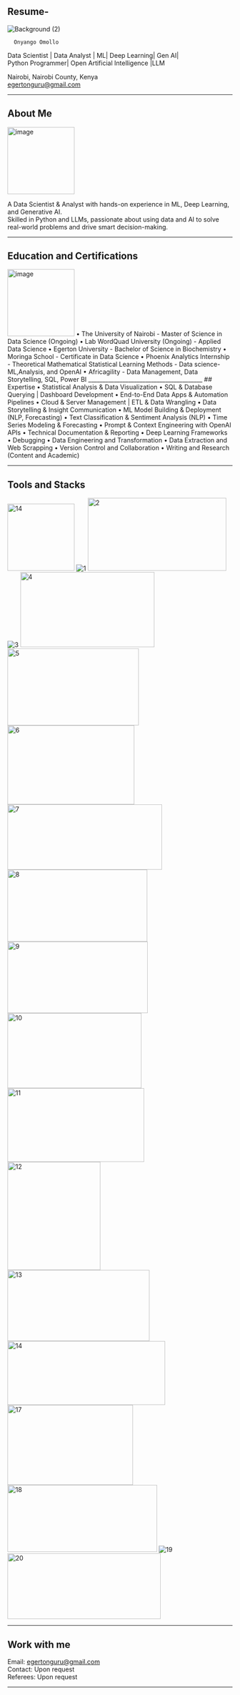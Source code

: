 ## Resume-
![Background (2)](https://github.com/user-attachments/assets/ec561a35-7265-425d-97a9-c550f0a39848)     

      Onyango Omollo
Data Scientist | Data Analyst | ML| Deep Learning| Gen AI|   
Python Programmer| Open Artificial Intelligence |LLM   

Nairobi, Nairobi County, Kenya    
egertonguru@gmail.com     

________________________________________
## About Me    
<img width="150" height="150" alt="image" src="https://github.com/user-attachments/assets/c31ad31a-bbc7-411a-9294-7515f69b5036" />     

A Data Scientist & Analyst with hands-on experience in ML, Deep Learning, and Generative AI.   
Skilled in Python and LLMs, passionate about using data and AI to solve real-world problems and drive smart decision-making.        

________________________________________
## Education and Certifications     
<img width="150" height="150" alt="image" src="https://github.com/user-attachments/assets/ec9d623e-99c7-43da-8201-ddffaa10b409" />      
•	The University of Nairobi     
    - Master of Science in Data Science (Ongoing)    
•	Lab WordQuad University (Ongoing)     
                    - Applied Data Science    
•	 Egerton University     
                      - Bachelor of Science in Biochemistry    
•	 Moringa School    
                       - Certificate in Data Science     
•	Phoenix Analytics Internship    
                     - Theoretical Mathematical Statistical Learning Methods   
	- Data science-ML,Analysis, and OpenAI    
•	Africagility    
                     - Data Management, Data Storytelling, SQL, Power BI    
________________________________________
## Expertise     
• Statistical Analysis & Data Visualization     
• SQL & Database Querying | Dashboard Development    
• End-to-End Data Apps & Automation Pipelines    
• Cloud & Server Management | ETL & Data Wrangling   
• Data Storytelling & Insight Communication   
• ML Model Building & Deployment (NLP, Forecasting)    
• Text Classification & Sentiment Analysis (NLP)    
• Time Series Modeling & Forecasting    
• Prompt & Context Engineering with OpenAI APIs    
• Technical Documentation & Reporting    
• Deep Learning Frameworks    
• Debugging     
• Data Engineering and Transformation    
• Data Extraction and Web Scrapping    
• Version Control and Collaboration    
• Writing and Research (Content and Academic)   

________________________________________
## Tools and Stacks    

<img width="150" height="150" alt="14" src="https://github.com/user-attachments/assets/7c2003a2-e1d5-480e-98d8-227c8d9ed6a6" />  ![1](https://github.com/user-attachments/assets/4e3c885e-a880-4939-b960-1a65e396ff69) <img width="310" height="163" alt="2" src="https://github.com/user-attachments/assets/b910f859-117b-4a0c-907a-39303dfbef3a" /> ![3](https://github.com/user-attachments/assets/5a2628eb-7b9f-4b1e-bae4-cbd42d74b29e) <img width="300" height="168" alt="4" src="https://github.com/user-attachments/assets/81eac901-9e91-4cc1-a7d7-e520aa17d86d" /> <img width="294" height="172" alt="5" src="https://github.com/user-attachments/assets/71c5d557-8498-4479-9fde-ade9a0144d12" /> <img width="284" height="177" alt="6" src="https://github.com/user-attachments/assets/8522ba94-0bd3-4a68-a148-eafb6f42a14b" /> <img width="346" height="146" alt="7" src="https://github.com/user-attachments/assets/f10db9e7-5181-4083-bf31-0a5030cbf4be" /> <img width="313" height="161" alt="8" src="https://github.com/user-attachments/assets/58e74e01-4d56-41d5-af54-fa23dcc72bfe" /> <img width="314" height="160" alt="9" src="https://github.com/user-attachments/assets/898ff544-325b-4e74-b389-3f5a87686558" /> <img width="300" height="168" alt="10" src="https://github.com/user-attachments/assets/c6660883-1fd7-4f2c-bb88-41bf909675da" /> <img width="306" height="165" alt="11" src="https://github.com/user-attachments/assets/2ef07ae3-ecad-466b-ab91-3f12c679afc5" /> <img width="208" height="242" alt="12" src="https://github.com/user-attachments/assets/0df3d93d-5617-4cc6-a2c7-20a67abcca45" /> <img width="318" height="159" alt="13" src="https://github.com/user-attachments/assets/969ab168-c064-4474-8399-f1be6e9ce4af" /> <img width="353" height="143" alt="14" src="https://github.com/user-attachments/assets/b37c794f-6a62-46ce-b125-863dde26fe9d" /> <img width="281" height="179" alt="17" src="https://github.com/user-attachments/assets/594b47b9-7dea-49a0-bf33-7c401719591a" /> <img width="335" height="150" alt="18" src="https://github.com/user-attachments/assets/2eb758b4-fa6d-4e6a-99ce-32eb6364313e" /> ![19](https://github.com/user-attachments/assets/4c0be9e9-4a30-4f83-b12e-0bb2401db310) <img width="343" height="147" alt="20" src="https://github.com/user-attachments/assets/0d6d0629-2300-4d1e-9287-ab3ab4672d62" /> 

________________________________________
## Work with me 
 Email: egertonguru@gmail.com   
Contact: Upon request   
Referees: Upon request   

________________________________________
